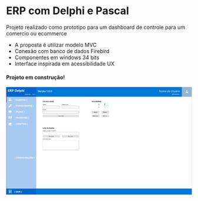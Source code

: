 # ERP com Delphi e Pascal

Projeto realizado como prototipo para um dashboard de controle para um comercio ou ecommerce

- A proposta é utilizar modelo MVC
- Conexão com banco de dados Firebird
- Componentes em windows 34 bits
- Interface inspirada em acessibilidade UX

#### Projeto em construção!

![Interface](./src/assets/Interface.jpg)
